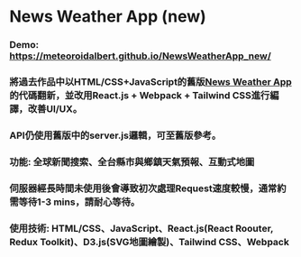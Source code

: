 # News Weather App (new)
### Demo: https://meteoroidalbert.github.io/NewsWeatherApp_new/
### 將過去作品中以HTML/CSS+JavaScript的舊版[News Weather App](https://github.com/MeteoroidAlbert/myproject)的代碼翻新，並改用React.js + Webpack + Tailwind CSS進行編譯，改善UI/UX。
### API仍使用舊版中的server.js邏輯，可至舊版參考。
### 功能: 全球新聞搜索、全台縣市與鄉鎮天氣預報、互動式地圖
### 伺服器經長時間未使用後會導致初次處理Request速度較慢，通常約需等待1-3 mins，請耐心等待。
### 使用技術: HTML/CSS、JavaScript、React.js(React Roouter, Redux Toolkit)、D3.js(SVG地圖繪製)、Tailwind CSS、Webpack


